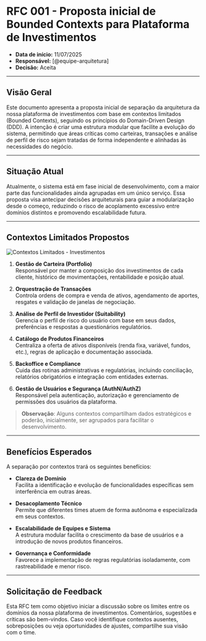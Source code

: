 # RFC 001 - Proposta inicial de Bounded Contexts para Plataforma de Investimentos

- **Data de início:** 11/07/2025  
- **Responsável:** [@equipe-arquitetura]  
- **Decisão:** Aceita  

---

## Visão Geral

Este documento apresenta a proposta inicial de separação da arquitetura da nossa plataforma de investimentos com base em contextos limitados (Bounded Contexts), seguindo os princípios do Domain-Driven Design (DDD). A intenção é criar uma estrutura modular que facilite a evolução do sistema, permitindo que áreas críticas como carteiras, transações e análise de perfil de risco sejam tratadas de forma independente e alinhadas às necessidades do negócio.

---

## Situação Atual

Atualmente, o sistema está em fase inicial de desenvolvimento, com a maior parte das funcionalidades ainda agrupadas em um único serviço. Essa proposta visa antecipar decisões arquiteturais para guiar a modularização desde o começo, reduzindo o risco de acoplamento excessivo entre domínios distintos e promovendo escalabilidade futura.

---

## Contextos Limitados Propostos

![Contextos Limitados - Investimentos]([contextos-investimentos.png](https://mermaidchart.com/play?utm_source=mermaid_live_editor&utm_medium=share#pako:eNqVV11v4joQ_StRVivdK4UKAoSPh5UggVtWoKZJoNJN74NLDFgNMXJCt91u__sd5wvHhKLCC2OfnJkzHs-Ed3VNA6wO1S1Dh53ijR8jBT7x8SlbeFTtECVoQ9keKQFWZtELjhOyx1FCY6WhjOkxCnCgmDRK8GsSP6oZAf-cfgl0o2OyK9AimH9GS38ZY6ZMooQkb_9Jm66fPuti9kLWWN71_J8PnuLRZxxJW7IPpdH4AWwye7bsnZZxFFzR4h5Jgp5ICMFekjSz_SxllNmMbkiI69XdL_37I88sjSJEmCzPsX2HxM9KzvGpwpmdSrlfyh7SZcf-ikLwFxzXiWJCDYR0e0mlbfkFsladbfoCE95SRnAsYxzAwMEqy0MAmPhTjbaVirHN-mXnSxopSzY0JPSiujv_hKnX5wIiJvz05J2pb2OWXp_orGitlW-RF8xisiFrVPO0HEemzpWdZ8vTWrS1-kouPIaiGK15KPGldHiOL8DqE-K5FYyboOQon6h3W8HcEn5J3j7NgOekmjy3fvn2K1LHaP1MNxtecReE8kuHD3DycuSjObSigCTKnG7lPXPhm3R_CEnNecv0adTmQiY_Wy7FlD_OurS7Qwza8CzaMBQnDG7akWFR0PzuH_-BRJDjiIe9xUwIbgWKflKirFBIArkQFw_-5PXAcBwrCxIEIf6Fyv50OaDJa4JZhEIICS48S0kVm5KoOiOssf_XLGos8B7OHuqEMrTFfwveR_bML7nAEPMNHT_t-nwuwECq3iEptO_fi2NOI2J5kWebfCjcNH78eVTRiQpDoH_gGsmQHYqVQ9aHOWCWN1TedjPAS5ZFHCskbf18WHKkl7clXq4Z8pi1OtGPsBnj1BFvmxnEyiD8ZmeQBGQ814NOPFscgVweDnTwFDOay0QnDMsqnsOKUVEmsFpdyhpmFZbTCKULpXZKiWjn7flk31Xt_B6XtiM9X_GyKlTkXko797ISVYp27qW0S3llmV0SZo0rHgszd1iadxUzd1eYTvXZnD9r4VDLFUYodxG1DlEcW3ij8CItihnKMBx-m04nhmlqcDbwAjT8ZvUG42YzNxu_SJDshvrhVaKJT68vVTarMzGmrZJNn_SN0fgaW16EElN30rc6JVNfH7cN4ypTMWwljX1zImgc97ud7lWNyWnCVNkmLYitV7INjF57dDWyp3JmyOmf6mL6jbHRvUpGqrcpZ2ryb8lkyNlqndHgompzXRb_nnQNBhcIBBqob23kaiNPrCxxf2Zr90sNSve8ZESYbWm2qdmOVAsVyJ1mu5o91azV2TmLOM_RPFfzbmsOUIQ5tjaaa-bi_GREFDQQDa67tniQki6CrLEG903j86RIqarB3yISqEPAY03dY3iL46b6zh-E9rvDe5gBQ_gZIPbM59oHPHNA0b-U7ovHGD1ud-pwg8IYrKzlWwTBTNyXqwymFWYm_JlK1GFnkHKow3f1VR3q-k1H1_XWQG_r7Xarb-ia-qYOW_2bdq_d1dvNntHsNVvd9oem_k7dtm5a_fagMxi0uoO2PjA63Y__AbJiAVk)) 

1. **Gestão de Carteira (Portfolio)**  
   Responsável por manter a composição dos investimentos de cada cliente, histórico de movimentações, rentabilidade e posição atual.

2. **Orquestração de Transações**  
   Controla ordens de compra e venda de ativos, agendamento de aportes, resgates e validação de janelas de negociação.

3. **Análise de Perfil de Investidor (Suitability)**  
   Gerencia o perfil de risco do usuário com base em seus dados, preferências e respostas a questionários regulatórios.

4. **Catálogo de Produtos Financeiros**  
   Centraliza a oferta de ativos disponíveis (renda fixa, variável, fundos, etc.), regras de aplicação e documentação associada.

5. **Backoffice e Compliance**  
   Cuida das rotinas administrativas e regulatórias, incluindo conciliação, relatórios obrigatórios e integração com entidades externas.

6. **Gestão de Usuários e Segurança (AuthN/AuthZ)**  
   Responsável pela autenticação, autorização e gerenciamento de permissões dos usuários da plataforma.

> **Observação**: Alguns contextos compartilham dados estratégicos e poderão, inicialmente, ser agrupados para facilitar o desenvolvimento.

---

## Benefícios Esperados

A separação por contextos trará os seguintes benefícios:

- **Clareza de Domínio**  
  Facilita a identificação e evolução de funcionalidades específicas sem interferência em outras áreas.

- **Desacoplamento Técnico**  
  Permite que diferentes times atuem de forma autônoma e especializada em seus contextos.

- **Escalabilidade de Equipes e Sistema**  
  A estrutura modular facilita o crescimento da base de usuários e a introdução de novos produtos financeiros.

- **Governança e Conformidade**  
  Favorece a implementação de regras regulatórias isoladamente, com rastreabilidade e menor risco.

---

## Solicitação de Feedback

Esta RFC tem como objetivo iniciar a discussão sobre os limites entre os domínios da nossa plataforma de investimentos. Comentários, sugestões e críticas são bem-vindos. Caso você identifique contextos ausentes, sobreposições ou veja oportunidades de ajustes, compartilhe sua visão com o time.

